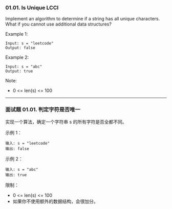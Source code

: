 ###  01.01. Is Unique LCCI
Implement an algorithm to determine if a string has all unique characters. What if you cannot use additional data structures?

Example 1:

	Input: s = "leetcode"
	Output: false

Example 2:

	Input: s = "abc"
	Output: true

 

Note:

* 0 <= len(s) <= 100 

----

### 面试题 01.01. 判定字符是否唯一
实现一个算法，确定一个字符串 s 的所有字符是否全都不同。

示例 1：

	输入: s = "leetcode"
	输出: false 

示例 2：

	输入: s = "abc"
	输出: true

限制：

* 0 <= len(s) <= 100
* 如果你不使用额外的数据结构，会很加分。

